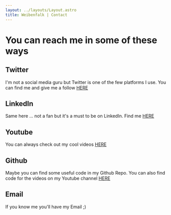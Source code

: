 ```yaml
---
layout: ../layouts/Layout.astro
title: Weibenfalk | Contact
---
```


# You can reach me in some of these ways

## Twitter
I'm not a social media guru but Twitter is one of the few platforms I use. You can find me and give me a follow
<a href="https://twitter.com/weibenfalk" target="_blank">HERE</a>

## LinkedIn
Same here ... not a fan but it's a must to be on LinkedIn. Find me <a href="https://www.linkedin.com/in/thomas-weibenfalk-76356611/" target="_blank">HERE</a>

## Youtube
You can always check out my cool videos <a href="https://www.youtube.com/weibenfalk" target="_blank">HERE</a>

## Github
Maybe you can find some useful code in my Github Repo. You can also find code for the videos on my Youtube channel <a href="https://github.com/weibenfalk" target="_blank">HERE</a> 

## Email
If you know me you'll have my Email ;)